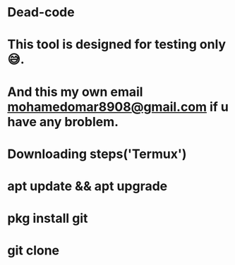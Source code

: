 # Dead-code
# This tool is designed for testing only😅.
# And this my own email mohamedomar8908@gmail.com if u have any broblem.
# Downloading steps('Termux')
# apt update && apt upgrade
# pkg install git
# git clone
